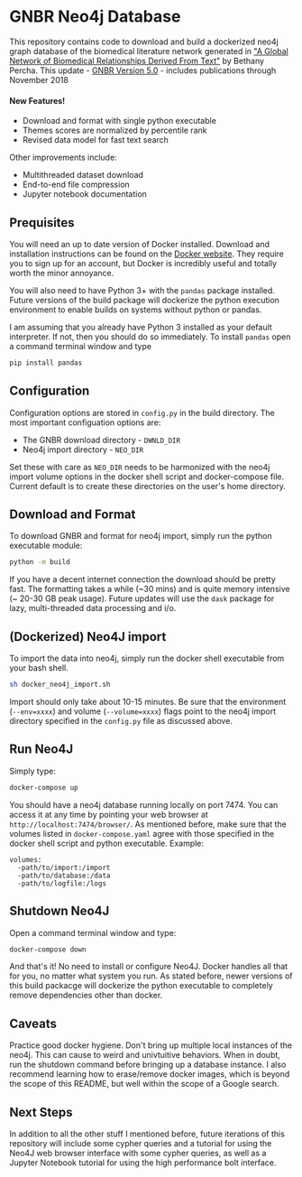 # GNBR Neo4j Database

This repository contains code to download and build a dockerized neo4j graph database of the biomedical literature network generated in ["A Global Network of Biomedical Relationships Derived From Text"](https://dx.doi.org/2010.1093/bioinformatics/bty114) by Bethany Percha.  This update - [GNBR Version 5.0](https://zenodo.org/record/1495808) - includes publications through November 2018

#### New Features!

  - Download and format with single python executable
  - Themes scores are normalized by percentile rank
  - Revised data model for fast text search

Other improvements include:
  - Multithreaded dataset download
  - End-to-end file compression
  - Jupyter notebook documentation

## Prequisites
You will need an up to date version of Docker installed.  Download and installation instructions can be found on the [Docker website](https://docs.docker.com/install/).  They require you to sign up for an account, but Docker is incredibly useful and totally worth the minor annoyance.

You will also need to have Python 3+ with the `pandas` package installed.  Future versions of the build package will dockerize the python execution environment to  enable builds on systems without python or pandas.

I am assuming that you already have Python 3 installed as your default interpreter.  If not, then you should do so immediately.  To install `pandas` open a command terminal window and type 
```python
pip install pandas
```

## Configuration
Configuration options are stored in `config.py` in the build directory.  The most important configuation options are:
 - The GNBR download directory - `DWNLD_DIR`
 - Neo4j import directory - `NEO_DIR`

Set these with care as `NEO_DIR` needs to be harmonized with the neo4j import volume options in the docker shell script and docker-compose file.  Current default is to create these directories on the user's home directory.

## Download and Format
To download GNBR and format for neo4j import, simply run the python executable module:
```bash
python -m build
```
If you have a decent internet connection the download should be pretty fast.  The formatting takes a while (~30 mins) and is quite memory intensive (~ 20-30 GB peak usage).  Future updates will use the `dask` package for lazy, multi-threaded data processing and i/o.
## (Dockerized) Neo4J import
To import the data into neo4j, simply run the docker shell executable from your bash shell.
```bash
sh docker_neo4j_import.sh
```
Import should only take about 10-15 minutes.  Be sure that the environment (`--env=xxxx`) and volume (`--volume=xxxx`) flags point to the neo4j import directory specified in the `config.py` file as discussed above.

## Run Neo4J
Simply type:
```bash
docker-compose up
```
You should have a neo4j database running locally on port 7474.  You can access it at any time by pointing your web browser at `http://localhost:7474/browser/`.  As mentioned before, make sure that the volumes listed in `docker-compose.yaml` agree with those specified in the docker shell script and python executable.  Example: 
```
volumes:
  -path/to/import:/import
  -path/to/database:/data
  -path/to/logfile:/logs
``` 
## Shutdown Neo4J
Open a command terminal window and type:
```bash
docker-compose down
```
And that's it!  No need to  install or configure Neo4J.  Docker handles all that for you, no matter what system you run.  As stated before, newer versions of this build packacge will dockerize the python executable to completely remove dependencies other than docker.

## Caveats
Practice good docker hygiene. Don't bring up multiple local instances of the neo4j.  This can cause to weird and univtuitive behaviors.  When in doubt, run the shutdown command before bringing up a database instance.  I also recommend learning how to erase/remove docker images, which is beyond the scope of this README, but well within the scope of a Google search.

## Next Steps
In addition to all the other stuff I mentioned before, future iterations of this repository will include some cypher queries and a tutorial for using the Neo4J web browser interface with some cypher queries, as well as a Jupyter Notebook tutorial for using the high performance bolt interface.